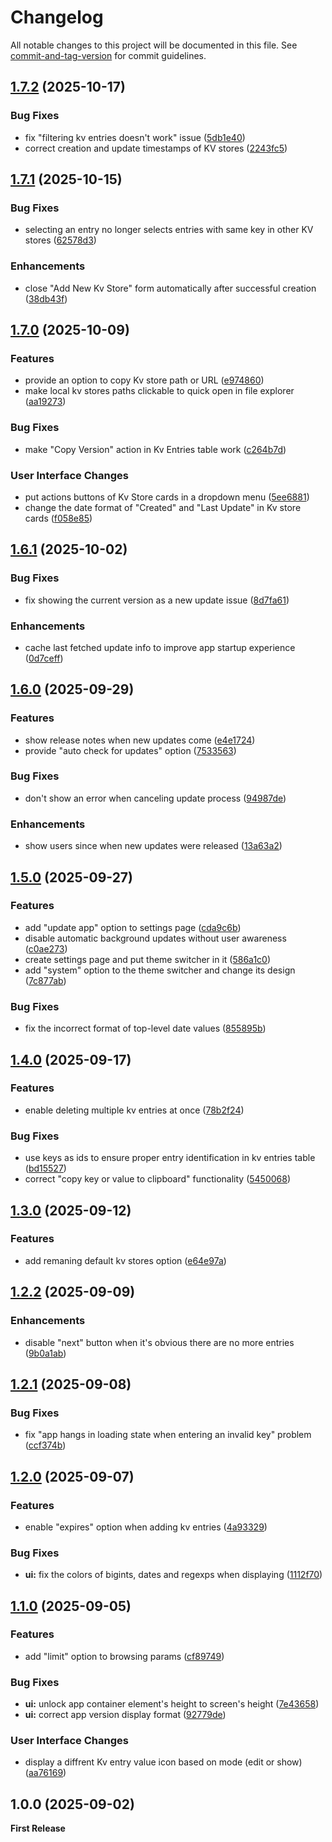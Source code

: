 # Changelog

All notable changes to this project will be documented in this file. See [commit-and-tag-version](https://github.com/absolute-version/commit-and-tag-version) for commit guidelines.

## [1.7.2](https://github.com/AbdulrhmanGoni/denokv-gui-client/compare/v1.7.1...v1.7.2) (2025-10-17)


### Bug Fixes

* fix "filtering kv entries doesn't work" issue ([5db1e40](https://github.com/AbdulrhmanGoni/denokv-gui-client/commit/5db1e406e54b5d92defc33806b620c60089234ee))
* correct creation and update timestamps of KV stores ([2243fc5](https://github.com/AbdulrhmanGoni/denokv-gui-client/commit/2243fc529fb468f36a8fda014c0ea982251c3ce4))

## [1.7.1](https://github.com/AbdulrhmanGoni/denokv-gui-client/compare/v1.7.0...v1.7.1) (2025-10-15)


### Bug Fixes

* selecting an entry no longer selects entries with same key in other KV stores ([62578d3](https://github.com/AbdulrhmanGoni/denokv-gui-client/commit/62578d3bd41608f17f83138c10e76eb227b52689))


### Enhancements

* close "Add New Kv Store" form automatically after successful creation ([38db43f](https://github.com/AbdulrhmanGoni/denokv-gui-client/commit/38db43fa9012f65653b52e9ef5e89fea8c00d9c6))

## [1.7.0](https://github.com/AbdulrhmanGoni/denokv-gui-client/compare/v1.6.1...v1.7.0) (2025-10-09)


### Features

* provide an option to copy Kv store path or URL ([e974860](https://github.com/AbdulrhmanGoni/denokv-gui-client/commit/e974860e04dde46e470977f57535324d9ffee665))
* make local kv stores paths clickable to quick open in file explorer ([aa19273](https://github.com/AbdulrhmanGoni/denokv-gui-client/commit/aa19273a438590bd15a93682fdabaf49408bdfed))


### Bug Fixes

* make "Copy Version" action in Kv Entries table work ([c264b7d](https://github.com/AbdulrhmanGoni/denokv-gui-client/commit/c264b7d3f311cb8d03f261ae2fd8940a5957ef36))


### User Interface Changes

* put actions buttons of Kv Store cards in a dropdown menu ([5ee6881](https://github.com/AbdulrhmanGoni/denokv-gui-client/commit/5ee6881d59234ed9d9ee5c93079d7781069fb14b))
* change the date format of "Created" and "Last Update" in Kv store cards ([f058e85](https://github.com/AbdulrhmanGoni/denokv-gui-client/commit/f058e85dc157316e8dffac6694df817d63e3929b))

## [1.6.1](https://github.com/AbdulrhmanGoni/denokv-gui-client/compare/v1.6.0...v1.6.1) (2025-10-02)


### Bug Fixes

* fix showing the current version as a new update issue ([8d7fa61](https://github.com/AbdulrhmanGoni/denokv-gui-client/commit/8d7fa61a866b5dc9767580760be113b5753d705e))


### Enhancements

* cache last fetched update info to improve app startup experience ([0d7ceff](https://github.com/AbdulrhmanGoni/denokv-gui-client/commit/0d7ceff52636347717f42500c9cc9d30a89f653f))

## [1.6.0](https://github.com/AbdulrhmanGoni/denokv-gui-client/compare/v1.5.0...v1.6.0) (2025-09-29)


### Features

* show release notes when new updates come ([e4e1724](https://github.com/AbdulrhmanGoni/denokv-gui-client/commit/e4e1724427f1df8958fc9e9fde487510233fd616))
* provide "auto check for updates" option ([7533563](https://github.com/AbdulrhmanGoni/denokv-gui-client/commit/7533563e9eea954309643112fe0c7162b21e6f60))


### Bug Fixes

* don't show an error when canceling update process ([94987de](https://github.com/AbdulrhmanGoni/denokv-gui-client/commit/94987ded5e739d50618a1872eead4a1aa0b67923))


### Enhancements

* show users since when new updates were released ([13a63a2](https://github.com/AbdulrhmanGoni/denokv-gui-client/commit/13a63a2cf16f031bb71703ae089ea2330b02a199))

## [1.5.0](https://github.com/AbdulrhmanGoni/denokv-gui-client/compare/v1.4.0...v1.5.0) (2025-09-27)


### Features

* add "update app" option to settings page ([cda9c6b](https://github.com/AbdulrhmanGoni/denokv-gui-client/commit/cda9c6bbfe6539ad3e480abeea64e58d05f4113b))
* disable automatic background updates without user awareness ([c0ae273](https://github.com/AbdulrhmanGoni/denokv-gui-client/commit/c0ae273c2588ff78a934956a297f43c1b5908fff))
* create settings page and put theme switcher in it ([586a1c0](https://github.com/AbdulrhmanGoni/denokv-gui-client/commit/586a1c0eb76b93a0e6dc7af89915043768146bee))
* add "system" option to the theme switcher and change its design ([7c877ab](https://github.com/AbdulrhmanGoni/denokv-gui-client/commit/7c877abcf2ad9badd14991fcc131a8d74985609d))


### Bug Fixes

* fix the incorrect format of top-level date values ([855895b](https://github.com/AbdulrhmanGoni/denokv-gui-client/commit/855895bf30e3c49fd96a930a7bb3dd04bd62807d))

## [1.4.0](https://github.com/AbdulrhmanGoni/denokv-gui-client/compare/v1.3.0...v1.4.0) (2025-09-17)


### Features

* enable deleting multiple kv entries at once ([78b2f24](https://github.com/AbdulrhmanGoni/denokv-gui-client/commit/78b2f24571760ac62475dfebbf8dd1abb252dd1f))


### Bug Fixes

* use keys as ids to ensure proper entry identification in kv entries table ([bd15527](https://github.com/AbdulrhmanGoni/denokv-gui-client/commit/bd15527b47adee4b6b36bf24ef4871d4abf40c4e))
* correct "copy key or  value to clipboard" functionality ([5450068](https://github.com/AbdulrhmanGoni/denokv-gui-client/commit/545006809bf3520a60bca140c51b3e72c970700b))

## [1.3.0](https://github.com/AbdulrhmanGoni/denokv-gui-client/compare/v1.2.2...v1.3.0) (2025-09-12)


### Features

* add remaning default kv stores option ([e64e97a](https://github.com/AbdulrhmanGoni/denokv-gui-client/commit/e64e97a3a090c53268a30bc6501e5e224799e4ee))

## [1.2.2](https://github.com/AbdulrhmanGoni/denokv-gui-client/compare/v1.2.1...v1.2.2) (2025-09-09)


### Enhancements

* disable "next" button when it's obvious there are no more entries ([9b0a1ab](https://github.com/AbdulrhmanGoni/denokv-gui-client/commit/9b0a1abba6ea4d81d158cb1cd2f3f1d2b92079b3))

## [1.2.1](https://github.com/AbdulrhmanGoni/denokv-gui-client/compare/v1.2.0...v1.2.1) (2025-09-08)


### Bug Fixes

* fix "app hangs in loading state when entering an invalid key" problem ([ccf374b](https://github.com/AbdulrhmanGoni/denokv-gui-client/commit/ccf374ba6f5e524c0b6e027225b30e2da5282572))

## [1.2.0](https://github.com/AbdulrhmanGoni/denokv-gui-client/compare/v1.1.0...v1.2.0) (2025-09-07)


### Features

* enable "expires" option when adding kv entries ([4a93329](https://github.com/AbdulrhmanGoni/denokv-gui-client/commit/4a93329a4f35e5a04602e697c16f4c7c499bf93e))


### Bug Fixes

* **ui:** fix the colors of bigints, dates and regexps when displaying ([1112f70](https://github.com/AbdulrhmanGoni/denokv-gui-client/commit/1112f706211833fd0afe82aab39034c3de426d40))

## [1.1.0](https://github.com/AbdulrhmanGoni/denokv-gui-client/compare/v1.0.0...v1.1.0) (2025-09-05)


### Features

* add "limit" option to browsing params ([cf89749](https://github.com/AbdulrhmanGoni/denokv-gui-client/commit/cf897494782e9068f50af3bbc4d1ae1245391aee))


### Bug Fixes

* **ui:** unlock app container element's height to screen's height ([7e43658](https://github.com/AbdulrhmanGoni/denokv-gui-client/commit/7e4365867d10623cdcc35171a6edc3df1a5b3a22))
* **ui:** correct app version display format ([92779de](https://github.com/AbdulrhmanGoni/denokv-gui-client/commit/92779de4eed1c87a56c37375db7f2e5f3a103fea))


### User Interface Changes

* display a diffrent Kv entry value icon based on mode (edit or show) ([aa76169](https://github.com/AbdulrhmanGoni/denokv-gui-client/commit/aa7616915bd617e3a238915bb7d45dfe5eedf4c2))


## 1.0.0 (2025-09-02)

**First Release**
